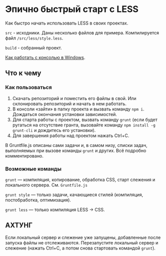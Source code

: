 # Эпично быстрый старт с LESS

Как быстро начать использовать LESS в своих проектах.

`src` - исходники. Даны несколько файлов для примера. Компилируется файл `/src/less/style.less`.

`build` - собранный проект.

[Как работать с консолью в Windows](http://nicothin.ru/page/console-windows).



## Что к чему

### Как пользоваться

1. Скачать репозиторий и поместить его файлы в свой. Или склонировать репозиторий и начать в нем работать.
2. В консоли «зайти» в папку проекта и вызвать команду `npm i`. Дождаться окончания установки зависимостей.
3. Для старта работы с проектом, вызвать команду `grunt` (если будет ругаться на отсутствие гранта, вызовайте команду `npm install -g grunt-cli` и дождитесь его установки).
4. Для завершения работы над проектом нажать Ctrl+C.

В Gruntfile.js описаны сами задачи и, в самом низу, списки задач, выполняемых при вызове команды `grunt` и других. Всё подробно комментировано.



### Возможные команды

`grunt` — компиляция, копирование, обработка CSS, старт слежения и локального сервера. См. `Gruntfile.js`

`grunt style` — только задачи, качающиеся стилей (компиляция, постобработка, оптимизация).

`grunt less` — только компиляция LESS → CSS.



## АХТУНГ

Если локальный сервер и слежение уже запущены, добавленные после запуска файлы не отслеживаются. Перезапустите локальный сервер и слежение (нажать Ctrl+C, а потом снова стартовать командой `grunt`).
